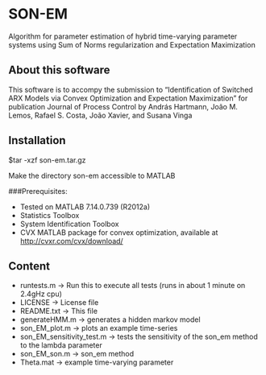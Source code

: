 SON-EM 
==============
Algorithm for parameter estimation of hybrid time-varying parameter systems using Sum of Norms regularization and Expectation Maximization 

About this software
--------------
This software is to accompy the submission to “Identification of Switched ARX Models via Convex Optimization and Expectation Maximization” for publication Journal of Process Control by András Hartmann, João M. Lemos, Rafael S. Costa, João Xavier, and Susana Vinga

Installation
--------------

$tar -xzf son-em.tar.gz

Make the directory son-em accessible to MATLAB

###Prerequisites:
- Tested on MATLAB 7.14.0.739 (R2012a)
- Statistics Toolbox
- System Identification Toolbox
- CVX MATLAB package for convex optimization, available at http://cvxr.com/cvx/download/

Content
--------------

- runtests.m                  -> Run this to execute all tests (runs in about 1 minute on 2.4gHz cpu)
- LICENSE                     -> License file
- README.txt                  -> This file
- generateHMM.m               -> generates a hidden markov model
- son\_EM\_plot.m               -> plots an example time-series
- son\_EM\_sensitivity\_test.m   -> tests the sensitivity of the son\_em method to the lambda parameter
- son\_EM\_son.m                -> son\_em method
- Theta.mat                   -> example time-varying parameter

